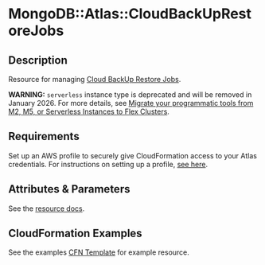 # MongoDB::Atlas::CloudBackUpRestoreJobs

## Description
Resource for managing [Cloud BackUp Restore Jobs](https://www.mongodb.com/docs/atlas/reference/api-resources-spec/#tag/Cloud-Backup-Restore-Jobs).

**WARNING:** `serverless` instance type is deprecated and will be removed in January 2026. For more details, see [Migrate your programmatic tools from M2, M5, or Serverless Instances to Flex Clusters](https://www.mongodb.com/docs/atlas/flex-migration/).

## Requirements

Set up an AWS profile to securely give CloudFormation access to your Atlas credentials.
For instructions on setting up a profile, [see here](/README.md#mongodb-atlas-api-keys-credential-management).

## Attributes & Parameters

See the [resource docs](docs/README.md).

## CloudFormation Examples

See the examples [CFN Template](/examples/cloud-backup-restore-jobs/restore.json) for example resource.
